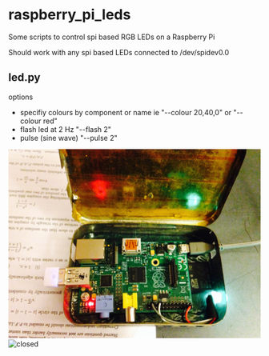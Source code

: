 raspberry_pi_leds
=================

Some scripts to control spi based RGB LEDs on a Raspberry Pi

Should work with any spi based LEDs connected to /dev/spidev0.0

led.py
-------
options
- specifiy colours by component or name ie "--colour 20,40,0" or "--colour red"
- flash led at 2 Hz "--flash 2"
- pulse (sine wave) "--pulse 2"

![open](open.jpg?raw=true)
![closed](cosed2.jpg?raw=true)
